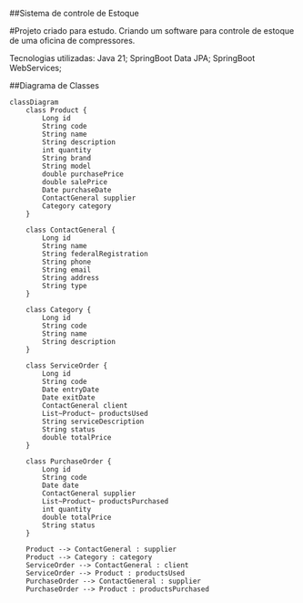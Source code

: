 ##Sistema de controle de Estoque

#Projeto criado para estudo.
Criando um software para controle de estoque de uma oficina de compressores.

Tecnologias utilizadas:
Java 21;
SpringBoot Data JPA;
SpringBoot WebServices;

##Diagrama de Classes

``` mermaid
classDiagram
    class Product {
        Long id
        String code
        String name
        String description
        int quantity
        String brand
        String model
        double purchasePrice
        double salePrice
        Date purchaseDate
        ContactGeneral supplier
        Category category
    }

    class ContactGeneral {
        Long id
        String name
        String federalRegistration
        String phone
        String email
        String address
        String type
    }

    class Category {
        Long id
        String code
        String name
        String description
    }

    class ServiceOrder {
        Long id
        String code
        Date entryDate
        Date exitDate
        ContactGeneral client
        List~Product~ productsUsed
        String serviceDescription
        String status
        double totalPrice
    }

    class PurchaseOrder {
        Long id
        String code
        Date date
        ContactGeneral supplier
        List~Product~ productsPurchased
        int quantity
        double totalPrice
        String status
    }

    Product --> ContactGeneral : supplier
    Product --> Category : category
    ServiceOrder --> ContactGeneral : client
    ServiceOrder --> Product : productsUsed
    PurchaseOrder --> ContactGeneral : supplier
    PurchaseOrder --> Product : productsPurchased
```
